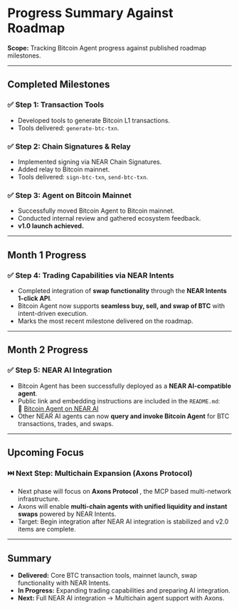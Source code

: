 # Progress Summary Against Roadmap

**Scope:** Tracking Bitcoin Agent progress against published roadmap milestones.

---

## Completed Milestones

### ✅ Step 1: Transaction Tools

- Developed tools to generate Bitcoin L1 transactions.
- Tools delivered: `generate-btc-txn`.

### ✅ Step 2: Chain Signatures & Relay

- Implemented signing via NEAR Chain Signatures.
- Added relay to Bitcoin mainnet.
- Tools delivered: `sign-btc-txn`, `send-btc-txn`.

### ✅ Step 3: Agent on Bitcoin Mainnet

- Successfully moved Bitcoin Agent to Bitcoin mainnet.
- Conducted internal review and gathered ecosystem feedback.
- **v1.0 launch achieved.**

---

## Month 1 Progress

### ✅ Step 4: Trading Capabilities via NEAR Intents

- Completed integration of **swap functionality** through the **NEAR Intents 1-click API**.
- Bitcoin Agent now supports **seamless buy, sell, and swap of BTC** with intent-driven execution.
- Marks the most recent milestone delivered on the roadmap.

---

## Month 2 Progress

### ✅ Step 5: NEAR AI Integration

- Bitcoin Agent has been successfully deployed as a **NEAR AI-compatible agent**.
- Public link and embedding instructions are included in the `README.md`:  
  🔗 [Bitcoin Agent on NEAR AI](https://app.near.ai/agents/nanotech-dredd.near/bitcoin-agent/latest)
- Other NEAR AI agents can now **query and invoke Bitcoin Agent** for BTC transactions, trades, and swaps.

---

## Upcoming Focus

### ⏭️ Next Step: Multichain Expansion (Axons Protocol)

- Next phase will focus on **Axons Protocol** , the MCP based multi-network infrastructure.
- Axons will enable **multi-chain agents with unified liquidity and instant swaps** powered by NEAR Intents.
- Target: Begin integration after NEAR AI integration is stabilized and v2.0 items are complete.

---

## Summary

- **Delivered:** Core BTC transaction tools, mainnet launch, swap functionality with NEAR Intents.
- **In Progress:** Expanding trading capabilities and preparing AI integration.
- **Next:** Full NEAR AI integration → Multichain agent support with Axons.
